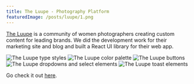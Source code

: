 ```yaml
---
title: The Luupe - Photography Platform
featuredImage: /posts/luupe/1.png
---
```


[The Luupe](https://theluupe.com/) is a community of women photographers creating custom content for leading brands. We did the development work for their marketing site and blog and built a React UI library for their web app.

<img alt="The Luupe type styles" src="/posts/luupe/type.png" />

<img alt="The Luupe color palette" src="/posts/luupe/color.png" />

<img alt="The Luupe buttons" src="/posts/luupe/buttons2.png" />

<img alt="The Luupe dropdowns and select elements" src="/posts/luupe/drops.png" />

<img alt="The Luupe toast elements" src="/posts/luupe/toast2.png" />

Go check it out [here](https://theluupe.com/).
